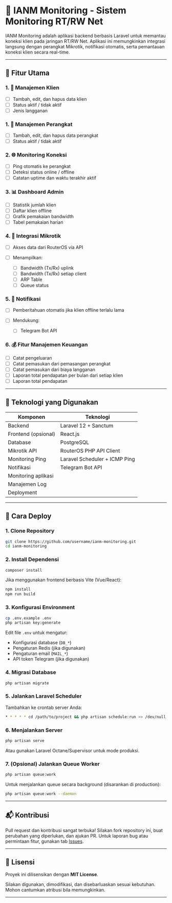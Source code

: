 # 📱 IANM Monitoring - Sistem Monitoring RT/RW Net

IANM Monitoring adalah aplikasi backend berbasis Laravel untuk memantau koneksi klien pada jaringan RT/RW Net. Aplikasi ini memungkinkan integrasi langsung dengan perangkat Mikrotik, notifikasi otomatis, serta pemantauan koneksi klien secara real-time.

---

## 🔧 Fitur Utama

### 1. 👥 Manajemen Klien

-   [ ] Tambah, edit, dan hapus data klien
-   [ ] Status aktif / tidak aktif
-   [ ] Jenis langganan

### 1. 👥 Manajemen Perangkat

-   [ ] Tambah, edit, dan hapus data perangkat
-   [ ] Status aktif / tidak aktif

### 2. 🌐 Monitoring Koneksi

-   [ ] Ping otomatis ke perangkat
-   [ ] Deteksi status online / offline
-   [ ] Catatan uptime dan waktu terakhir aktif

### 3. 📊 Dashboard Admin

-   [ ] Statistik jumlah klien
-   [ ] Daftar klien offline
-   [ ] Grafik pemakaian bandwidth
-   [ ] Tabel pemakaian harian

### 4. 🔌 Integrasi Mikrotik

-   [ ] Akses data dari RouterOS via API
-   [ ] Menampilkan:

    -   [ ] Bandwidth (Tx/Rx) uplink
    -   [ ] Bandwidth (Tx/Rx) setiap client
    -   [ ] ARP Table
    -   [ ] Queue status

### 5. 🔔 Notifikasi

-   [ ] Pemberitahuan otomatis jika klien offline terlalu lama
-   [ ] Mendukung:

    -   [ ] Telegram Bot API

### 6. 💰 Fitur Manajemen Keuangan

-   [ ] Catat pengeluaran
-   [ ] Catat pemasukan dari pemasangan perangkat
-   [ ] Catat pemasukan dari biaya langganan
-   [ ] Laporan total pendapatan per bulan dari setiap klien
-   [ ] Laporan total pendapatan

---

## 🧱 Teknologi yang Digunakan

| Komponen            | Teknologi                     |
| ------------------- | ----------------------------- |
| Backend             | Laravel 12 + Sanctum          |
| Frontend (opsional) | React.js                      |
| Database            | PostgreSQL                    |
| Mikrotik API        | RouterOS PHP API Client       |
| Monitoring Ping     | Laravel Scheduler + ICMP Ping |
| Notifikasi          | Telegram Bot API              |
| Monitoring aplikasi |                               |
| Manajemen Log       |                               |
| Deployment          |                               |

---

## 🚀 Cara Deploy

### 1. Clone Repository

```bash
git clone https://github.com/username/ianm-monitoring.git
cd ianm-monitoring
```

### 2. Install Dependensi

```bash
composer install
```

Jika menggunakan frontend berbasis Vite (Vue/React):

```bash
npm install
npm run build
```

### 3. Konfigurasi Environment

```bash
cp .env.example .env
php artisan key:generate
```

Edit file `.env` untuk mengatur:

-   Konfigurasi database (`DB_*`)
-   Pengaturan Redis (jika digunakan)
-   Pengaturan email (`MAIL_*`)
-   API token Telegram (jika digunakan)

### 4. Migrasi Database

```bash
php artisan migrate
```

### 5. Jalankan Laravel Scheduler

Tambahkan ke crontab server Anda:

```bash
* * * * * cd /path/to/project && php artisan schedule:run >> /dev/null 2>&1
```

### 6. Menjalankan Server

```bash
php artisan serve
```

Atau gunakan Laravel Octane/Supervisor untuk mode produksi.

### 7. (Opsional) Jalankan Queue Worker

```bash
php artisan queue:work
```

Untuk menjalankan queue secara background (disarankan di production):

```bash
php artisan queue:work --daemon
```

---

## 📬 Kontribusi

Pull request dan kontribusi sangat terbuka! Silakan fork repository ini, buat perubahan yang diperlukan, dan ajukan PR. Untuk laporan bug atau permintaan fitur, gunakan tab [Issues](https://github.com/username/ianm-monitoring/issues).

---

## 📄 Lisensi

Proyek ini dilisensikan dengan **MIT License**.

Silakan digunakan, dimodifikasi, dan disebarluaskan sesuai kebutuhan. Mohon cantumkan atribusi bila memungkinkan.

---
